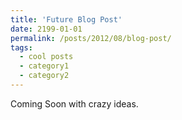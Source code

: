 ```yaml
---
title: 'Future Blog Post'
date: 2199-01-01
permalink: /posts/2012/08/blog-post/
tags:
  - cool posts
  - category1
  - category2
---
```


Coming Soon with crazy ideas.  
<!---
(To disable scheduling of future posts, edit `config.yml` and set `future: false.)
-->

